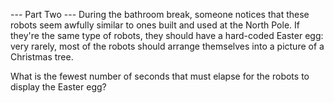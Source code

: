 --- Part Two ---
During the bathroom break, someone notices that these robots seem awfully similar to ones built and used at the North
Pole. If they're the same type of robots, they should have a hard-coded Easter egg: very rarely, most of the robots
should arrange themselves into a picture of a Christmas tree.

What is the fewest number of seconds that must elapse for the robots to display the Easter egg?
